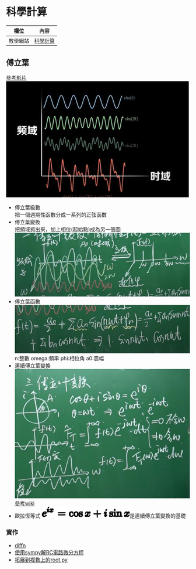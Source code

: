 # 科學計算
欄位 | 內容
-----|--------
教學網站 | [科學計算](https://misavo.com/blog/%E9%99%B3%E9%8D%BE%E8%AA%A0/%E6%9B%B8%E7%B1%8D/%E7%A7%91%E5%AD%B8%E8%A8%88%E7%AE%97)

## 傅立葉
[參考影片](https://www.youtube.com/watch?v=0LuyxzqI3Hk)
![image](傅立葉級數合成.jpg)
* 傅立葉級數    
把一個週期性函數分成一系列的正弦函數
* 傅立葉變換    
把頻域抓出來，加上相位(起始點)成為另一張圖
![image](傅立葉變換.jpg)
* 傅立葉函數
![image](傅立葉函數.jpg)
n:整數 omega:頻率 phi:相位角 a0:震幅
* 連續傅立葉變換
![image](連續傅立葉變換.jpg)
[參考wiki](https://zh.wikipedia.org/wiki/%E8%BF%9E%E7%BB%AD%E5%82%85%E9%87%8C%E5%8F%B6%E5%8F%98%E6%8D%A2)
* 歐拉恆等式
![image](尤拉恆等式.png)是連續傅立葉變換的基礎

### 實作
* [diffn](https://github.com/peter8995/ai108b/tree/master/diffn)
* [使用sympy解RC電路微分方程](https://github.com/peter8995/ai108b/tree/master/rcCircuitDsolve)
* [拓展到複數上的root.py](https://github.com/peter8995/ai108b/tree/master/root)
